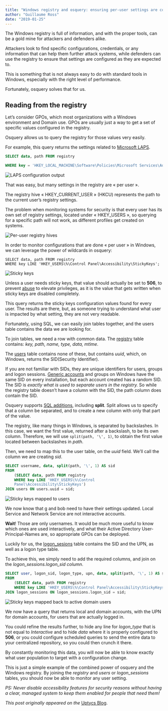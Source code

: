 ```yaml
---
title: "Windows registry and osquery: ensuring per-user settings are configured as expected"
author: "Guillaume Ross"
date: "2019-01-25"
---
```


The Windows registry is full of information, and with the proper tools, can be a gold mine for attackers and defenders alike. 

Attackers look to find specific configurations, credentials, or any information that can help them further attack systems, while defenders can use the registry to ensure that settings are configured as they are expected to. 

This is something that is not always easy to do with standard tools in Windows, especially with the right level of performance. 

Fortunately, osquery solves that for us.

## Reading from the registry

Let’s consider GPOs, which most organizations with a Windows environment and Domain use. GPOs are usually just a way to get a set of specific values configured in the registry.

Osquery allows us to query the registry for those values very easily.

For example, this query returns the settings related to [Microsoft LAPS](https://technet.microsoft.com/en-us/mt227395.aspx).

```sql
SELECT data, path FROM registry

WHERE key = 'HKEY_LOCAL_MACHINE\Software\Policies\Microsoft Services\AdmPwd';
```

![LAPS configuration output](osqueryresultsLAPS)



That was easy, but many settings in the registry are « per user ».

The registry hive « HKEY_CURRENT_USER » (HKCU) represents the path to the current user’s registry settings.

The problem when monitoring systems for security is that every user has its own set of registry settings, located under « HKEY_USERS », so querying for a specific path will not work, as different profiles get created on systems.

![Per-user registry hives](windowsRegistryHivesUsers)


In order to monitor configurations that are done « per user » in Windows, we can leverage the power of wildcards in osquery:

```
SELECT data, path FROM registry
WHERE key LIKE 'HKEY_USERS\%\Control Panel\Accessibility\StickyKeys';
```

![Sticky keys](osqueryresultsStickyKeys)

Unless a user needs sticky keys, that value should actually be set to **506**, to prevent [abuse](http://carnal0wnage.attackresearch.com/2012/04/privilege-escalation-via-sticky-keys.html) to elevate privileges, as it is the value that gets written when sticky keys are disabled completely.

This query returns the sticky keys configuration values found for every user. The results are there, but, as someone trying to understand what user is impacted by what setting, they are not very readable. 

Fortunately, using SQL, we can easily join tables together, and the users table contains the data we are looking for.

To join tables, we need a row with common data.
The [registry](https://osquery.io/schema/3.3.0#registry) table contains: *key, path, name, type, data, mtime*.

The [users](https://osquery.io/schema/3.3.0#users) table contains none of these, but contains *uuid*, which, on Windows, returns the SID(Security Identifier).

If you are not familiar with SIDs, they are unique identifiers for users, groups and logon sessions. [Generic accounts](https://docs.microsoft.com/en-us/windows/desktop/secauthz/well-known-sids) and groups on Windows have the same SID on every installation, but each account created has a random SID. The SID is *exactly what is used to separate users in the registry.* So while the registry table doesn’t have a column with the SID, the path column does contain the SID.

Osquery supports [SQL additions](https://osquery.readthedocs.io/en/stable/introduction/sql/#sql-additions), including **split**. Split allows us to specify that a column be separated, and to create a new column with only that part of the value. 

The registry, like many things in Windows, is separated by backslashes. In this case, we want the first value, returned after a backslash, to be its own column. Therefore, we will use `split(path, '\', 1)`, to obtain the first value located between backslashes in *path*. 

Then, we need to map this to the user table, on the *uuid* field. We’ll call the column we are creating *sid*. 

```sql
SELECT username, data, split(path, '\', 1) AS sid 
FROM 
	(SELECT data, path FROM registry 
	WHERE key LIKE 'HKEY_USERS\%\Control 		
	Panel\Accessibility\StickyKeys') 
JOIN users ON users.uuid = sid;
```

![Sticky keys mapped to users](osqueryresultsUsers)

We now know that g and bob need to have their settings updated. Local Service and Network Service are not interactive accounts.

**Wait**! Those are only usernames. It would be much more useful to know which ones are used interactively, and what their Active Directory User-Principal-Names are, so appropriate GPOs can be deployed.

Luckily for us, the [logon_sesions](https://osquery.io/schema/3.3.0#logon_sessions) table contains the SID and the UPN, as well as a logon type table.

To achieve this, we simply need to add the required columns, and join  on the *logon_sessions.logon_sid column*.

```sql
SELECT user, logon_sid, logon_type, upn, data, split(path, '\', 1) AS sid 
FROM 
	(SELECT data, path FROM registry 
	WHERE key LIKE 'HKEY_USERS\%\Control Panel\Accessibility\StickyKeys') 
JOIN logon_sessions ON logon_sessions.logon_sid = sid;
```

![Sticky keys mapped back to active domain users](osqueryresultsDomainUsers)

We now have a query that returns local and domain accounts, with the UPN for domain accounts, for users that are actually logged in. 

You could refine the results further, to hide any line for *logon_type* that is not equal to *Interactive* and to hide *data* where it is properly configured to **506**, or you could configure scheduled queries to send the entire data to your centralized repository, so you could then crunch it there.

By constantly monitoring this data, you will now be able to know exactly what user population to target with a configuration change.

This is just a simple example of the combined power of osquery and the Windows registry. By joining the *registry* and *users* or *logon_sessions* tables, you should now be able to monitor any user setting. 


*PS: Never disable accessibility features for security reasons without having a clear, managed system to keep them enabled for people that need them!*

*This post originally appeared on the* [Uptycs Blog](https://www.uptycs.com/blog/windows-registry-osquery-the-easy-way-to-ensure-users-are-secured).
